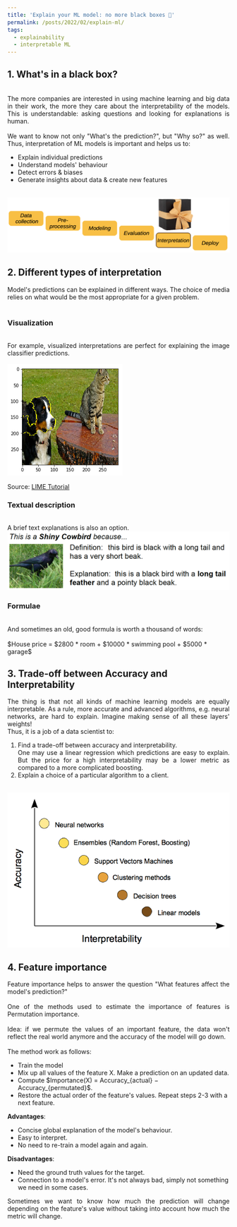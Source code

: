 ```yaml
---
title: 'Explain your ML model: no more black boxes 🎁'
permalink: /posts/2022/02/explain-ml/
tags:
  - explainability
  - interpretable ML
---
```

<h2>1. What's in a black box?</h2>
<br>
<div style="text-align: justify;">The more companies are interested in using machine learning and big data in their work, the more they care about the interpretability of the models. This is understandable: asking questions and looking for explanations is human.</div>
<br>
<div style="text-align: justify;">We want to know not only "What's the prediction?", but "Why so?" as well. Thus, interpretation of ML models is important and helps us to:</div>

<ul>
    <li>Explain individual predictions</li>
    <li>Understand models' behaviour</li>
    <li>Detect errors & biases</li>
    <li>Generate insights about data & create new features</li>
</ul>
<br>
<img src="/images/ml-workflow.png">
<br>
<h2>2. Different types of interpretation</h2>
<div style="text-align: justify;">Model's predictions can be explained in different ways. The choice of media relies on what would be the most appropriate for a given problem.</div>
<br>
<h3>Visualization</h3>
<br>
<div style="text-align: justify;">For example, visualized interpretations are perfect for explaining the image classifier predictions.</div>
<br>
<img src="/images/dog-viz.png">

Source: <a href="URL"> LIME Tutorial </a>
<br>
<h3>Textual description</h3>
<br>
<div style="text-align: justify;">A brief text explanations is also an option.</div>
<img src="/images/text-desc.png">
<br>

<h3>Formulae</h3>
<br>
<div style="text-align: justify;">And sometimes an old, good formula is worth a thousand of words:</div>
<br>
$House price = $2800 * room + $10000 * swimming pool + $5000 * garage$
<br>


<h2>3. Trade-off between Accuracy and Interpretability</h2>
<div style="text-align: justify;">The thing is that not all kinds of machine learning models are equally interpretable. As a rule, more accurate and advanced algorithms, e.g. neural networks, are hard to explain. Imagine making sense of all these layers' weights!</div>

<div style="text-align: justify;">Thus, it is a job of a data scientist to:</div>
<ol>
  <li>Find a trade-off between accuracy and interpretability.</li>

  <div style="text-align: justify;">One may use a linear regression which predictions are easy to explain. But the price for a high interpretability may be a lower metric as compared to a more complicated boosting.</div>

  <li>Explain a choice of a particular algorithm to a client.</li>

</ol>
<br>
<img src="/images/tradeoff.png">
<br>

<h2>4. Feature importance</h2>
<div style="text-align: justify;">Feature importance helps to answer the question "What features affect the model's prediction?"</div>
<br>
<div style="text-align: justify;">One of the methods used to estimate the importance of features is Permutation importance.</div>
<br>
<div style="text-align: justify;">Idea: if we permute the values of an important feature, the data won't reflect the real world anymore and the accuracy of the model will go down.</div>
<br>
<div style="text-align: justify;">The method work as follows:</div>

<ul>
    <li>Train the model</li>
    <li>Mix up all values of the feature X. Make a prediction on an updated data.</li>
    <li>Compute  $Importance(X) = Accuracy_{actual} − Accuracy_{permutated}$.</li>
    <li>Restore the actual order of the feature's values. Repeat steps 2-3 with a next feature.</li>
</ul>

<b>Advantages</b>:

<ul>
    <li>Concise global explanation of the model's behaviour.</li>
    <li>Easy to interpret.</li>
    <li>No need to re-train a model again and again.</li>
</ul>

<b>Disadvantages</b>:
<ul>
  <li>Need the ground truth values for the target.</li>
  <li>Connection to a model's error. It's not always bad, simply not something we need in some cases.</li>
</ul>
<div style="text-align: justify;">Sometimes we want to know how much the prediction will change depending on the feature's value without taking into account how much the metric will change.</div>
